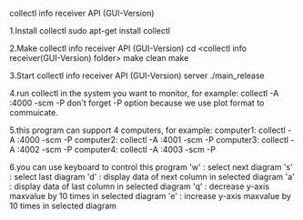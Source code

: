 collectl info receiver API (GUI-Version)

1.Install collectl
sudo apt-get install collectl

2.Make collectl info receiver API (GUI-Version)
cd <collectl info receiver(GUI-Version) folder>
make clean
make

3.Start collectl info receiver API (GUI-Version) server
./main_release

4.run collectl in the system you want to monitor, for example:
collectl -A <ip you just got>:4000 -scm -P
don't forget -P option because we use plot format to commuicate.

5.this program can support 4 computers, for example:
computer1:
collectl -A <ip you just got>:4000 -scm -P
computer2:
collectl -A <ip you just got>:4001 -scm -P
computer3:
collectl -A <ip you just got>:4002 -scm -P
computer4:
collectl -A <ip you just got>:4003 -scm -P

6.you can use keyboard to control this program
'w' : select next diagram
's' : select last diagram
'd' : display data of next column in selected diagram 
'a' : display data of last column in selected diagram
'q' : decrease y-axis maxvalue by 10 times in selected diagram 
'e' : increase y-axis maxvalue by 10 times in selected diagram 
